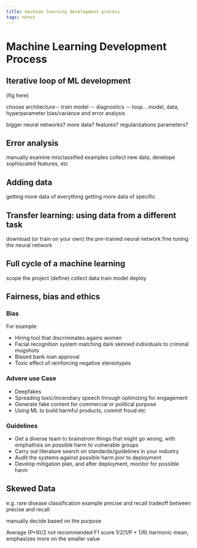 ```yaml
---
title: machine learning development process
tags: notes
---
```

# Machine Learning Development Process
## Iterative loop of ML development
(fig here)

choose architecture-- train model -- diagnostics -- loop...
model, data, hyperparameter
bias/variance and error analysis

bigger neural networks?
more data?
features?
regularizations parameters?

## Error analysis
manually examine misclassified examples
collect new data, develope sophiscated features, etc

## Adding data
getting more data of everything
getting more data of specific 

## Transfer learning: using data from a different task
download (or train on your own) the pre-trained neural network
fine tuning the neural network
## Full cycle of a machine learning 
scope the project (define)
collect data
train model
deploy
## Fairness, bias and ethics
### Bias
For example:
- Hiring tool that discriminates agains women
- Facial recognition system matching dark skinned individuals to criminal mugshots
- Biased bank loan approval
- Toxic effect of reinforcing negative stereotypes
### Advere use Case
- Deepfakes
- Spreading toxic/incendiary speech through optimizing for engagement
- Generate fake content for commercial or political purpose
- Using ML to build harmful products, commit froud etc
### Guidelines
- Get a diverse team to brainstrom things that might go wrong, with emphathsis on possible harm to vulnerable groups
- Carry out literature search on standards/guidelines in your industry
- Audit the systems against possible harm pior to deployment
- Develop mitigation plan, and after deployment, monitor for possible harm
## Skewed Data
e.g. rare disease classification example
precise and recall
tradeoff between precise and recall

manually decide based on the purpose

Average (P+R)/2 not recommended
F1 score 1/2(1/P + 1/R) harmonic mean, emphasizes more on the smaller value